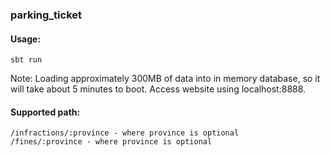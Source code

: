  ### parking_ticket

 #### Usage:
 ```
 sbt run
 ```
 Note: Loading approximately 300MB of data into in memory database, so it will take about 5 minutes to boot.
 Access website using localhost:8888.

 #### Supported path:

 ```
 /infractions/:province - where province is optional
 /fines/:province - where province is optional
 ```